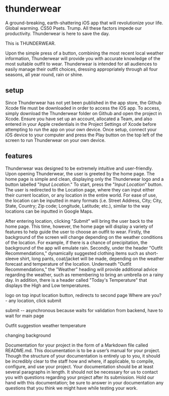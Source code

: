 # thunderwear

A ground-breaking, earth-shattering iOS app that will revolutionize your life.
Global warming. CS50 Psets. Trump. All these factors impede our productivity. Thunderwear is here to save the day.

This is THUNDERWEAR.

Upon the simple press of a button, combining the most recent local weather information, Thunderwear will provide you with accurate knowledge of the most suitable outfit to wear. Thunderwear is intended for all audiences to easily manage their outfit choices, dressing appropriately through all four seasons, all year round, rain or shine.

## setup

Since Thunderwear has not yet been published in the app store, the Github Xcode file must be downloaded in order to access the iOS app. To access, simply download the Thunderwear folder on Github and open the project in Xcode. Ensure you have set up an account, allocated a Team, and also entered in your Apple credentials in the Project Settings of Xcode before attempting to run the app on your own device. Once setup, connect your iOS device to your computer and press the Play button on the top left of the screen to run Thunderwear on your own device.

## features

Thunderwear was designed to be extremely intuitive and user-friendly. Upon opening Thunderwear, the user is greeted by the home page. The home page is simple and clean, displaying only the Thunderwear logo and a button labelled "*Input Location*." To start, press the "*Input Location*" button. The user is redirected to the Location page, where they can input either their current location, or any location in the entire world. For ease of use, the location can be inputted in many formats (i.e. Street Address, City; City, State, Country; Zip code; Longitude, Latitude; etc.), similar to the way locations can be inputted in Google Maps.

After entering location, clicking "*Submit*" will bring the user back to the home page. This time, however, the home page will display a variety of features to help guide the user to choose an outfit to wear. Firstly, the background of the screen will change depending on the weather conditions of the location. For example, if there is a chance of precipitation, the background of the app will emulate rain. Secondly, under the header "Outfit Recommendations," dynamically suggested clothing items such as short-sleeve shirt, long pants, coat/jacket will be made, depending on the weather forecast and temperature of the location. Underneath "Outfit Recommendations," the "Weather" heading will provide additional advice regarding the weather, such as remembering to bring an umbrella on a rainy day. In addition, there is a header called "Today's Temperature" that displays the High and Low temperatures. 




logo on top
input location button, redirects to second page
Where are you? - any location, click submit

submit -- asynchronous because waits for validation from backend, have to wait for main page

Outfit suggestion
weather
temperature

changing background

Documentation for your project in the form of a Markdown file called README.md. This documentation is to be a user’s manual for your project. Though the structure of your documentation is entirely up to you, it should be incredibly clear to the staff how and where, if applicable, to compile, configure, and use your project. Your documentation should be at least several paragraphs in length. It should not be necessary for us to contact you with questions regarding your project after its submission. Hold our hand with this documentation; be sure to answer in your documentation any questions that you think we might have while testing your work.



